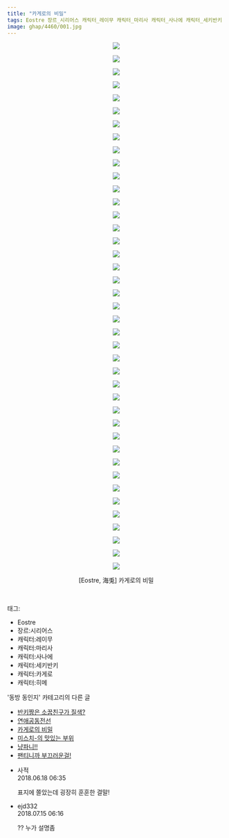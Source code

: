 ```yaml
---
title: "카게로의 비밀"
tags: Eostre 장르_시리어스 캐릭터_레이무 캐릭터_마리사 캐릭터_사나에 캐릭터_세키반키 캐릭터_카게로 캐릭터_히메 海兎 동방_동인지
image: ghap/4460/001.jpg
---
```

<div class="article">
<p style="text-align: center; clear: none; float: none;"><img src="{{ site.nasurl }}/ghap/4460/001.jpg"/></p>
<p style="text-align: center; clear: none; float: none;"><img src="{{ site.nasurl }}/ghap/4460/002.jpg"/></p>
<p style="text-align: center; clear: none; float: none;"><img src="{{ site.nasurl }}/ghap/4460/003.jpg"/></p>
<p style="text-align: center; clear: none; float: none;"><img src="{{ site.nasurl }}/ghap/4460/004.jpg"/></p>
<p style="text-align: center; clear: none; float: none;"><img src="{{ site.nasurl }}/ghap/4460/005.jpg"/></p>
<p style="text-align: center; clear: none; float: none;"><img src="{{ site.nasurl }}/ghap/4460/006.jpg"/></p>
<p style="text-align: center; clear: none; float: none;"><img src="{{ site.nasurl }}/ghap/4460/007.jpg"/></p>
<p style="text-align: center; clear: none; float: none;"><img src="{{ site.nasurl }}/ghap/4460/008.jpg"/></p>
<p style="text-align: center; clear: none; float: none;"><img src="{{ site.nasurl }}/ghap/4460/009.jpg"/></p>
<p style="text-align: center; clear: none; float: none;"><img src="{{ site.nasurl }}/ghap/4460/010.jpg"/></p>
<p style="text-align: center; clear: none; float: none;"><img src="{{ site.nasurl }}/ghap/4460/011.jpg"/></p>
<p style="text-align: center; clear: none; float: none;"><img src="{{ site.nasurl }}/ghap/4460/012.jpg"/></p>
<p style="text-align: center; clear: none; float: none;"><img src="{{ site.nasurl }}/ghap/4460/013.jpg"/></p>
<p style="text-align: center; clear: none; float: none;"><img src="{{ site.nasurl }}/ghap/4460/014.jpg"/></p>
<p style="text-align: center; clear: none; float: none;"><img src="{{ site.nasurl }}/ghap/4460/015.jpg"/></p>
<p style="text-align: center; clear: none; float: none;"><img src="{{ site.nasurl }}/ghap/4460/016.jpg"/></p>
<p style="text-align: center; clear: none; float: none;"><img src="{{ site.nasurl }}/ghap/4460/017.jpg"/></p>
<p style="text-align: center; clear: none; float: none;"><img src="{{ site.nasurl }}/ghap/4460/018.jpg"/></p>
<p style="text-align: center; clear: none; float: none;"><img src="{{ site.nasurl }}/ghap/4460/019.jpg"/></p>
<p style="text-align: center; clear: none; float: none;"><img src="{{ site.nasurl }}/ghap/4460/020.jpg"/></p>
<p style="text-align: center; clear: none; float: none;"><img src="{{ site.nasurl }}/ghap/4460/021.jpg"/></p>
<p style="text-align: center; clear: none; float: none;"><img src="{{ site.nasurl }}/ghap/4460/022.jpg"/></p>
<p style="text-align: center; clear: none; float: none;"><img src="{{ site.nasurl }}/ghap/4460/023.jpg"/></p>
<p style="text-align: center; clear: none; float: none;"><img src="{{ site.nasurl }}/ghap/4460/024.jpg"/></p>
<p style="text-align: center; clear: none; float: none;"><img src="{{ site.nasurl }}/ghap/4460/025.jpg"/></p>
<p style="text-align: center; clear: none; float: none;"><img src="{{ site.nasurl }}/ghap/4460/026.jpg"/></p>
<p style="text-align: center; clear: none; float: none;"><img src="{{ site.nasurl }}/ghap/4460/027.jpg"/></p>
<p style="text-align: center; clear: none; float: none;"><img src="{{ site.nasurl }}/ghap/4460/028.jpg"/></p>
<p style="text-align: center; clear: none; float: none;"><img src="{{ site.nasurl }}/ghap/4460/029.jpg"/></p>
<p style="text-align: center; clear: none; float: none;"><img src="{{ site.nasurl }}/ghap/4460/030.jpg"/></p>
<p style="text-align: center; clear: none; float: none;"><img src="{{ site.nasurl }}/ghap/4460/031.jpg"/></p>
<p style="text-align: center; clear: none; float: none;"><img src="{{ site.nasurl }}/ghap/4460/032.jpg"/></p>
<p style="text-align: center; clear: none; float: none;"><img src="{{ site.nasurl }}/ghap/4460/033.jpg"/></p>
<p style="text-align: center; clear: none; float: none;"><img src="{{ site.nasurl }}/ghap/4460/034.jpg"/></p>
<p style="text-align: center; clear: none; float: none;"><img src="{{ site.nasurl }}/ghap/4460/035.jpg"/></p>
<p style="text-align: center; clear: none; float: none;"><img src="{{ site.nasurl }}/ghap/4460/036.jpg"/></p>
<p style="text-align: center; clear: none; float: none;"><img src="{{ site.nasurl }}/ghap/4460/037.jpg"/></p>
<p style="text-align: center; clear: none; float: none;"><img src="{{ site.nasurl }}/ghap/4460/038.jpg"/></p>
<p style="text-align: center; clear: none; float: none;"><img src="{{ site.nasurl }}/ghap/4460/039.jpg"/></p>
<p style="text-align: center; clear: none; float: none;"><img src="{{ site.nasurl }}/ghap/4460/040.jpg"/></p>
<p style="text-align: center; clear: none; float: none;"><img src="{{ site.nasurl }}/ghap/4460/041.jpg"/></p>
<p style="text-align: center; clear: none; float: none;">[Eostre, 海兎] 카게로의 비밀</p>
<p><br/></p>
</div><div class="tagTrail">
<p>태그: </p>
<ul>
<li>Eostre</li>
<li>장르:시리어스</li>
<li>캐릭터:레이무</li>
<li>캐릭터:마리사</li>
<li>캐릭터:사나에</li>
<li>캐릭터:세키반키</li>
<li>캐릭터:카게로</li>
<li>캐릭터:히메</li>
</ul>
</div><div class="another">
<p>'동방 동인지' 카테고리의 다른 글</p>
<ul>
<li><a href="/2018-06-11-ghap_4463">반키짱은 소꿉친구가 질색?</a></li>
<li><a href="/2018-06-11-ghap_4462">연애공동전선</a></li>
<li><a href="/2018-06-11-ghap_4460">카게로의 비밀</a></li>
<li><a href="/2018-06-11-ghap_4459">미스치-의 맛있는 부위</a></li>
<li><a href="/2018-06-11-ghap_4458">냥파니!!</a></li>
<li><a href="/2018-06-11-ghap_4457">팬티니까 부끄러운걸!</a></li>
</ul>
</div><div class="cb_module cb_fluid">
<div class="cb_wrt cb_profile">
<div class="comment">
<ul>
<li class="cb_thumb_off" id="comment15272043">
<div class="cb_comment_area">
<div class="cb_info_area">
<div class="cb_section">
<span class="cb_nick_name">사적</span>
</div>
<div class="cb_section">
<span class="cb_date">2018.06.18 06:35 </span>
</div>
</div>
<div class="cb_dsc_comment">
<p class="cb_dsc">
											표지에 쫄았는데 굉장히 훈훈한 결말!
										</p>
</div>
</div></li>
<li class="cb_thumb_off" id="comment15286895">
<div class="cb_comment_area">
<div class="cb_info_area">
<div class="cb_section">
<span class="cb_nick_name">ejd332</span>
</div>
<div class="cb_section">
<span class="cb_date">2018.07.15 06:16 </span>
</div>
</div>
<div class="cb_dsc_comment">
<p class="cb_dsc">
											?? 누가 설명좀
										</p>
</div>
</div></li>
</ul>
</div>
</div><!-- commentList close -->
</div>